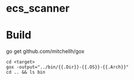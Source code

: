 # ecs_scanner


Build
=====

go get github.com/mitchellh/gox

```
cd <target>
gox -output="../bin/{{.Dir}}-{{.OS}}-{{.Arch}}"
cd .. && ls bin
```
